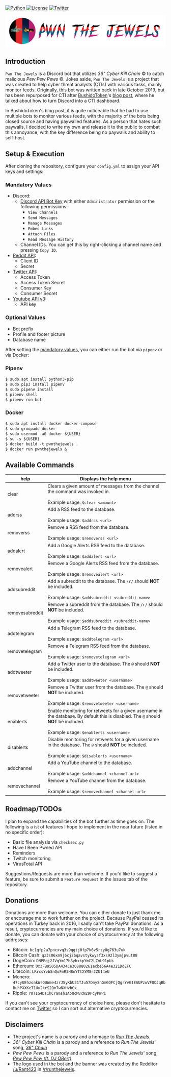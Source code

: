[![Python][1]][2]
[![License][3]][4]
[![Twitter][5]][6]

<p align="center">
    <img src="./images/Pwn%20The%20Jewels%20Banner.png">
</p>

## Introduction
`Pwn The Jewels` is a Discord bot that utilizes *36" Cyber Kill Chain* &copy; to catch malicious *Pew Pew Pews* 
&copy;. Jokes aside, `Pwn The Jewels` is a project that was created to help cyber threat analysts (CTIs) with various 
tasks, mainly monitor feeds.  Originally, this bot was written back in late October 2019, but has been repurposed for 
CTI after [BushidoToken][7]'s [blog post][8], where he talked about how to turn Discord into a CTI dashboard.

In BushidoToken's blog post, it is quite noticeable that he had to use multiple bots to monitor various feeds, with 
the majority of the bots being closed source and having paywalled features. As a person that hates such paywalls, I 
decided to write my own and release it to the public to combat this annoyance, with the key difference being no 
paywalls and ability to self-host.

## Setup & Execution
After cloning the repository, configure your `config.yml` to assign your API keys and settings:

### Mandatory Values
- Discord:
  - [Discord API Bot Key][9] with either `Administrator` permission or the following permissions:
    - `View Channels`
    - `Send Messages`
    - `Manage Messages`
    - `Embed Links`
    - `Attach Files`
    - `Read Message History`
  - Channel IDs. You can get this by right-clicking a channel name and pressing `Copy ID`.
- [Reddit API][10]:
  - Client ID
  - Secret
- [Twitter API][11]:
  - Access Token
  - Access Token Secret
  - Consumer Key
  - Consumer Secret
- [Youtube API v3][12]:
  - API key

### Optional Values
- Bot prefix
- Profile and footer picture
- Database name

After setting the [mandatory values](#mandatory-settings), you can either run the bot via `pipenv` or via Docker:

### Pipenv
```
$ sudo apt install python3-pip
$ sudo pip3 install pipenv
$ sudo pipenv install
$ pipenv shell
$ pipenv run bot
```

### Docker
```
$ sudo apt install docker docker-compose
$ sudo groupadd docker
$ sudo usermod -aG docker ${USER}
$ su -s ${USER}
$ docker build -t pwnthejewels .
$ docker run pwnthejewels &
```

## Available Commands
| help            | Displays the help menu                                                                                                                                                              |
|-----------------|-------------------------------------------------------------------------------------------------------------------------------------------------------------------------------------|
| clear           | Clears a given amount of messages from the channel the command was invoked in.<br><br>Example usage:  `$clear <amount>`                                                             |
| addrss          | Add a RSS feed to the database.<br><br>Example usage: `$addrss <url>`                                                                                                               |
| removerss       | Remove a RSS feed from the database.<br><br>Example usage: `$removerss <url>`                                                                                                       |
| addalert        | Add a Google Alerts RSS feed to the database.<br><br>Example usage: `$addalert <url>`                                                                                               |
| removealert     | Remove a Google Alerts RSS feed from the database.<br><br>Example usage: `$removealert <url>`                                                                                       |
| addsubreddit    | Add a subreddit to the database. The `/r/` should **NOT** be included.<br><br>Example usage: `$addsubreddit <subreddit-name>`                                                       |
| removesubreddit | Remove a subreddit from the database. The `/r/` should **NOT** be included.<br><br>Example usage: `$addsubreddit <subreddit-name>`                                                  |
| addtelegram     | Add a Telegram RSS feed to the database.<br><br>Example usage: `$addtelegram <url>`                                                                                                 |
| removetelegram  | Remove a Telegram RSS feed from the database.<br><br>Example usage: `$removetelegram <url>`                                                                                         |
| addtweeter      | Add a Twitter user to the database. The `@` should **NOT** be included.<br><br>Example usage: `$addtweeter <username>`                                                              |
| removetweeter   | Remove a Twitter user from the database. The `@` should **NOT** be included.<br><br>Example usage: `$removetweeter <username>`                                                      |
| enablerts       | Enable monitoring for retweets for a given username in the database. By default this is disabled. The `@` should **NOT** be included.<br><br>Example usage: `$enablerts <username>` |
| disablerts      | Disable monitoring for retweets for a given username in the database. The `@` should **NOT** be included.<br><br>Example usage: `$disablerts <username>`                            |
| addchannel      | Add a YouTube channel to the database.<br><br>Example usage: `$addchannel <channel-url>`                                                                                            |
| removechannel   | Remove a YouTube channel from the database.<br><br>Example usage: `$removechannel <channel-url>`                                                                                    |                                                                                |

## Roadmap/TODOs
I plan to expand the capabilities of the bot further as time goes on. The following is a ist of features I hope to 
implement in the near future (listed in no specific order):

- Basic file analysis via `checksec.py`
- Have I Been Pwned API
- Reminders
- Twitch monitoring
- VirusTotal API

Suggestions/Requests are more than welcome. If you'd like to suggest a feature, be sure to submit a `Feature Request` 
in the Issues tab of the repository.

## Donations
Donations are more than welcome. You can either donate to just thank me or encourage me to work further on the 
project. Because PayPal ceased its operations in Turkey back in 2016, I sadly can't take PayPal donations. As a 
result, cryptocurrencies are my main choice of donations. If you'd like to donate, you can donate with your choice of 
cryptocurrency at the following addresses:

- Bitcoin:      `bc1qfp2a7pncxvq3s9qgtj0fp7k6v5rzy8g763u7uk`
- Bitcoin Cash: `qz3s06xm9j6cj26qavstykwysf3xs92l3ymjpvut88`
- DogeCoin:     `DNPBgj2JVgYm17h8ybxkpYmC2LZmL91pUs`
- Ethereum:     `0x3FB9505DA434Ce308880261acbe56A4e321DdEFC`
- Litecoin:     `LRrcsYvbSnQoFmR3H8nYTtXYM8r2ZU14eU`
- Monero:       `47cyUEhzoakWsQUWme4zrJ5yKbU31TJu57DmySnGmGQFCjQgrYvG1EAUPzwVFQQJqBbBuhPXXKcT1Uu2krS2Dn7wNXHvbGx`
- Ripple:       `rUT1G4DT1kCYamsh1AoQcMvcN29PcyPWP1`

If you can't see your cryptocurrency of choice here, please don't hesitate to contact me on [Twitter][6] so I can 
sort out alternative cryptocurrencies.

## Disclaimers
- The project's name is a parody and a homage to [*Run The Jewels*][13].
- *36" Cyber Kill Chain* is a parody and a reference to *Run The Jewels*' song, [*36" Chain*][14]
- *Pew Pew Pews* is a parody and a reference to *Run The Jewels*' song, [*Pew Pew Pew (ft. DJ QBert)*][15]
- The logo used in the bot and the banner was created by the Redditor [/u/Rant423][16] in [/r/runthejewels][17].

[1]:    https://img.shields.io/badge/Python-3.9.2-yellow.svg?color=blue&logo=python&logoColor=white
[2]:    https://www.python.org/download/
[3]:    https://img.shields.io/github/license/Arszilla/Pwn-The-Jewels?color=orange&logo=github
[4]:    https://github.com/Arszilla/Pwn-The-Jewels/blob/master/LICENSE
[5]:    https://img.shields.io/twitter/url?label=Twitter&style=flat-square&url=https%3A%2F%2Ftwitter.com%2FArszilla?color=blue&logo=Twitter
[6]:    https://twitter.com/Arszilla
[7]:    https://twitter.com/BushidoToken
[8]:    https://blog.bushidotoken.net/2021/02/using-discord-server-as-personal-cti.html
[9]:    https://discord.com/developers/
[10]:   https://www.reddit.com/prefs/apps/
[11]:   https://developer.twitter.com/
[12]:   https://developers.google.com/youtube/v3
[13]:   https://www.youtube.com/channel/UCeveumRTn2o--9j1Xz2KUCQ
[14]:   https://www.youtube.com/watch?v=c_rwa4ZbKgA
[15]:   https://www.youtube.com/watch?v=gw9-F69EltY
[16]:   https://www.reddit.com/user/Rant423
[17]:   https://www.reddit.com/r/runthejewels/comments/gvx9vs/to_celebrate_rtj4/
